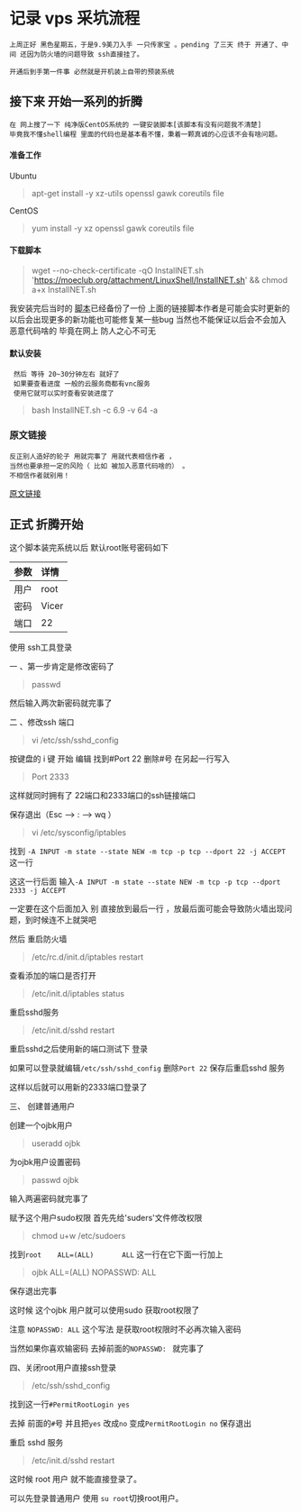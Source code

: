 # 记录 vps 采坑流程 
	
	上周正好 黑色星期五，于是9.9美刀入手 一只传家宝 。pending 了三天 终于 开通了、中间 还因为防火墙的问题导致 ssh直接挂了。

 	开通后到手第一件事 必然就是开机装上自带的预装系统  
 	
## 接下来 开始一系列的折腾

	在 网上搜了一下 纯净版CentOS系统的 一键安装脚本[该脚本有没有问题我不清楚]
	毕竟我不懂shell编程 里面的代码也是基本看不懂，秉着一颗真诚的心应该不会有啥问题。
	
#### 准备工作 

Ubuntu

>apt-get install -y xz-utils openssl gawk coreutils file

CentOS

>yum install -y xz openssl gawk coreutils file	

#### 下载脚本

>wget --no-check-certificate -qO InstallNET.sh 'https://moeclub.org/attachment/LinuxShell/InstallNET.sh' && chmod a+x InstallNET.sh	
	
我安装完后当时的 [脚本](https://github.com/xx13295/MD-Note/blob/master/linux/InstallNET.sh/)已经备份了一份 
上面的链接脚本作者是可能会实时更新的以后会出现更多的新功能也可能修复某一些bug
 当然也不能保证以后会不会加入恶意代码啥的 毕竟在网上 防人之心不可无

#### 默认安装
	 
	 然后 等待 20~30分钟左右 就好了
	 如果要查看进度 一般的云服务商都有vnc服务
	 使用它就可以实时查看安装进度了
	

>bash InstallNET.sh -c 6.9 -v 64 -a

### 原文链接 

	反正别人造好的轮子 用就完事了 用就代表相信作者 ， 
	当然也要承担一定的风险（ 比如 被加入恶意代码啥的） 。
	不相信作者就别用！

[原文链接](https://moeclub.org/2018/04/03/603/)

## 正式 折腾开始

   这个脚本装完系统以后 默认root账号密码如下
   
|参数|详情|
|:-|:-|
|用户|root |   
|密码|Vicer |   
|端口|22 |     

使用 ssh工具登录 

一 、第一步肯定是修改密码了

>passwd 

然后输入两次新密码就完事了

二 、修改ssh 端口

>vi /etc/ssh/sshd_config

按键盘的 i 键 开始 编辑
找到#Port 22
删除#号 
在另起一行写入 

>Port 2333

这样就同时拥有了 22端口和2333端口的ssh链接端口

保存退出（Esc --> :  -->  wq ）

>vi /etc/sysconfig/iptables

找到 `-A INPUT -m state --state NEW -m tcp -p tcp --dport 22 -j ACCEPT` 这一行

这这一行后面 输入`-A INPUT -m state --state NEW -m tcp -p tcp --dport 2333 -j ACCEPT`

一定要在这个后面加入 别 直接放到最后一行 ，放最后面可能会导致防火墙出现问题，到时候连不上就哭吧

然后 重启防火墙

>/etc/rc.d/init.d/iptables restart

查看添加的端口是否打开

>/etc/init.d/iptables status

重启sshd服务

>/etc/init.d/sshd restart

重启sshd之后使用新的端口测试下 登录 

如果可以登录就编辑`/etc/ssh/sshd_config` 删除`Port 22` 保存后重启sshd 服务

这样以后就可以用新的2333端口登录了

三、 创建普通用户  

创建一个ojbk用户

>useradd  ojbk

为ojbk用户设置密码

>passwd ojbk

输入两遍密码就完事了

赋予这个用户sudo权限 首先先给'suders'文件修改权限

>chmod u+w /etc/sudoers

找到`root    ALL=(ALL)       ALL` 这一行在它下面一行加上

>ojbk    ALL=(ALL)       NOPASSWD: ALL

保存退出完事 

这时候 这个ojbk 用户就可以使用sudo 获取root权限了

注意 `NOPASSWD: ALL` 这个写法 是获取root权限时不必再次输入密码

当然如果你喜欢输密码 去掉前面的`NOPASSWD: ` 就完事了

四、关闭root用户直接ssh登录

>/etc/ssh/sshd_config


找到这一行`#PermitRootLogin yes`

去掉 前面的`#`号 并且把`yes` 改成`no`
变成`PermitRootLogin no`
保存退出

重启 sshd 服务
>/etc/init.d/sshd restart

这时候 root 用户 就不能直接登录了。 

可以先登录普通用户 使用 `su root`切换root用户。


























